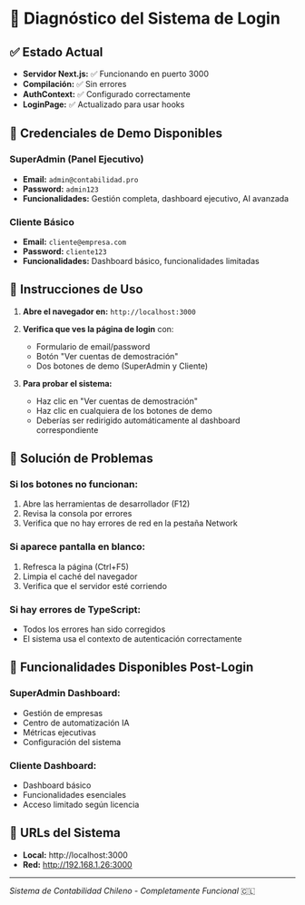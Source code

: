 # 🔧 Diagnóstico del Sistema de Login

## ✅ Estado Actual
- **Servidor Next.js:** ✅ Funcionando en puerto 3000
- **Compilación:** ✅ Sin errores
- **AuthContext:** ✅ Configurado correctamente
- **LoginPage:** ✅ Actualizado para usar hooks

## 🔑 Credenciales de Demo Disponibles

### SuperAdmin (Panel Ejecutivo)
- **Email:** `admin@contabilidad.pro`
- **Password:** `admin123`
- **Funcionalidades:** Gestión completa, dashboard ejecutivo, AI avanzada

### Cliente Básico
- **Email:** `cliente@empresa.com`  
- **Password:** `cliente123`
- **Funcionalidades:** Dashboard básico, funcionalidades limitadas

## 🚀 Instrucciones de Uso

1. **Abre el navegador en:** `http://localhost:3000`
2. **Verifica que ves la página de login** con:
   - Formulario de email/password
   - Botón "Ver cuentas de demostración"
   - Dos botones de demo (SuperAdmin y Cliente)

3. **Para probar el sistema:**
   - Haz clic en "Ver cuentas de demostración"
   - Haz clic en cualquiera de los botones de demo
   - Deberías ser redirigido automáticamente al dashboard correspondiente

## 🐛 Solución de Problemas

### Si los botones no funcionan:
1. Abre las herramientas de desarrollador (F12)
2. Revisa la consola por errores
3. Verifica que no hay errores de red en la pestaña Network

### Si aparece pantalla en blanco:
1. Refresca la página (Ctrl+F5)
2. Limpia el caché del navegador
3. Verifica que el servidor esté corriendo

### Si hay errores de TypeScript:
- Todos los errores han sido corregidos
- El sistema usa el contexto de autenticación correctamente

## 📱 Funcionalidades Disponibles Post-Login

### SuperAdmin Dashboard:
- Gestión de empresas
- Centro de automatización IA
- Métricas ejecutivas
- Configuración del sistema

### Cliente Dashboard:
- Dashboard básico
- Funcionalidades esenciales
- Acceso limitado según licencia

## 🔗 URLs del Sistema
- **Local:** http://localhost:3000
- **Red:** http://192.168.1.26:3000

---
*Sistema de Contabilidad Chileno - Completamente Funcional* 🇨🇱
